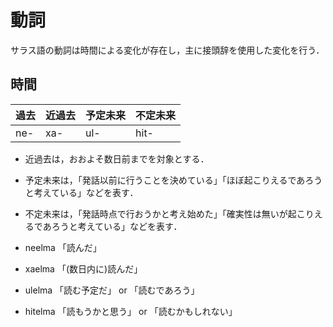 # 動詞
サラス語の動詞は時間による変化が存在し，主に接頭辞を使用した変化を行う．

## 時間
| 過去 | 近過去 | 予定未来 | 不定未来 |
|------|--------|----------|----------|
| ne-  | xa-    | ul-      | hit-     |
* 近過去は，おおよそ数日前までを対象とする．
* 予定未来は，「発話以前に行うことを決めている」「ほぼ起こりえるであろうと考えている」などを表す．  
* 不定未来は，「発話時点で行おうかと考え始めた」「確実性は無いが起こりえるであろうと考えている」などを表す．

* neelma 「読んだ」
* xaelma 「(数日内に)読んだ」
* ulelma 「読む予定だ」 or 「読むであろう」
* hitelma 「読もうかと思う」 or 「読むかもしれない」
